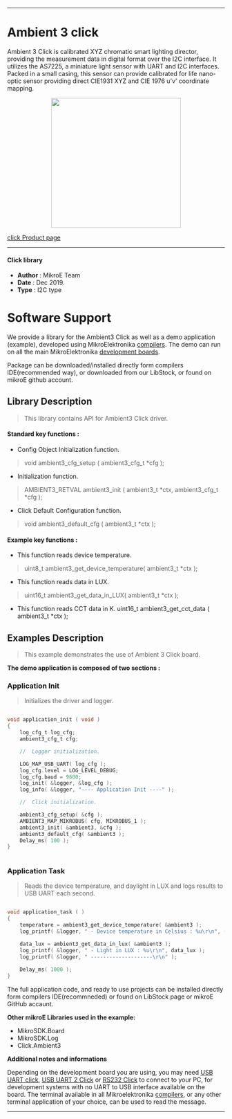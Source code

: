 
---
# Ambient 3 click

Ambient 3 Click is calibrated XYZ chromatic smart lighting director, providing the measurement data in digital format over the I2C interface. It utilizes the AS7225, a miniature light sensor with UART and I2C interfaces. Packed in a small casing, this sensor can provide calibrated for life nano-optic sensor providing direct CIE1931 XYZ and CIE 1976 u’v’ coordinate mapping.

<p align="center">
  <img src="https://download.mikroe.com/images/click_for_ide/ambient3_click.png" height=300px>
</p>

[click Product page](https://www.mikroe.com/ambient-3-click)

---


#### Click library 

- **Author**        : MikroE Team
- **Date**          : Dec 2019.
- **Type**          : I2C type


# Software Support

We provide a library for the Ambient3 Click 
as well as a demo application (example), developed using MikroElektronika 
[compilers](https://shop.mikroe.com/compilers). 
The demo can run on all the main MikroElektronika [development boards](https://shop.mikroe.com/development-boards).

Package can be downloaded/installed directly form compilers IDE(recommended way), or downloaded from our LibStock, or found on mikroE github account. 

## Library Description

> This library contains API for Ambient3 Click driver.

#### Standard key functions :

- Config Object Initialization function.
> void ambient3_cfg_setup ( ambient3_cfg_t *cfg ); 
 
- Initialization function.
> AMBIENT3_RETVAL ambient3_init ( ambient3_t *ctx, ambient3_cfg_t *cfg );

- Click Default Configuration function.
> void ambient3_default_cfg ( ambient3_t *ctx );

#### Example key functions :

- This function reads device temperature.
> uint8_t ambient3_get_device_temperature( ambient3_t *ctx );

- This function reads data in LUX.
> uint16_t ambient3_get_data_in_LUX( ambient3_t *ctx );

- This function reads CCT data in K.
uint16_t ambient3_get_cct_data ( ambient3_t *ctx );

## Examples Description

> This example demonstrates the use of Ambient 3 Click board.

**The demo application is composed of two sections :**

### Application Init 

> Initializes the driver and logger.

```c

void application_init ( void )
{
    log_cfg_t log_cfg;
    ambient3_cfg_t cfg;

    //  Logger initialization.

    LOG_MAP_USB_UART( log_cfg );
    log_cfg.level = LOG_LEVEL_DEBUG;
    log_cfg.baud = 9600;
    log_init( &logger, &log_cfg );
    log_info( &logger, "---- Application Init ----" );

    //  Click initialization.

    ambient3_cfg_setup( &cfg );
    AMBIENT3_MAP_MIKROBUS( cfg, MIKROBUS_1 );
    ambient3_init( &ambient3, &cfg );
    ambient3_default_cfg( &ambient3 );
    Delay_ms( 100 );
}
  
```

### Application Task

> Reads the device temperature, and daylight in LUX and logs results to USB UART each second.

```c

void application_task ( )
{
    temperature = ambient3_get_device_temperature( &ambient3 );
    log_printf( &logger, " - Device temperature in Celsius : %u\r\n", ( uint16_t ) temperature );

    data_lux = ambient3_get_data_in_lux( &ambient3 );
    log_printf( &logger, " - Light in LUX : %u\r\n", data_lux );
    log_printf( &logger, " --------------------\r\n" );
    
    Delay_ms( 1000 );
} 

```

The full application code, and ready to use projects can be  installed directly form compilers IDE(recommneded) or found on LibStock page or mikroE GitHub accaunt.

**Other mikroE Libraries used in the example:** 

- MikroSDK.Board
- MikroSDK.Log
- Click.Ambient3

**Additional notes and informations**

Depending on the development board you are using, you may need 
[USB UART click](https://shop.mikroe.com/usb-uart-click), 
[USB UART 2 Click](https://shop.mikroe.com/usb-uart-2-click) or 
[RS232 Click](https://shop.mikroe.com/rs232-click) to connect to your PC, for 
development systems with no UART to USB interface available on the board. The 
terminal available in all Mikroelektronika 
[compilers](https://shop.mikroe.com/compilers), or any other terminal application 
of your choice, can be used to read the message.



---
